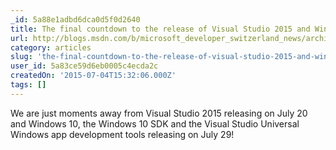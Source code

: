 ```yaml
---
_id: 5a88e1adbd6dca0d5f0d2640
title: The final countdown to the release of Visual Studio 2015 and Windows 10
url: http://blogs.msdn.com/b/microsoft_developer_switzerland_news/archive/2015/07/06/the-final-countdown-to-the-release-of-visual-studio-2015-and-windows-10.aspx
category: articles
slug: 'the-final-countdown-to-the-release-of-visual-studio-2015-and-windows-10'
user_id: 5a83ce59d6eb0005c4ecda2c
createdOn: '2015-07-04T15:32:06.000Z'
tags: []
---
```


We are just moments away from Visual Studio 2015 releasing on July 20 and Windows 10, the Windows 10 SDK and the Visual Studio Universal Windows app development tools releasing on July 29!
